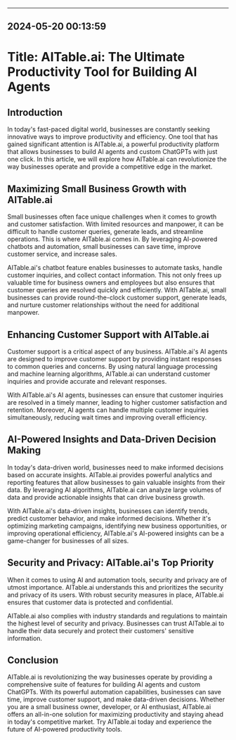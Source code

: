 

---------------------------------------------
2024-05-20 00:13:59
---------------------------------------------

# Title: AITable.ai: The Ultimate Productivity Tool for Building AI Agents

## Introduction

In today's fast-paced digital world, businesses are constantly seeking innovative ways to improve productivity and efficiency. One tool that has gained significant attention is AITable.ai, a powerful productivity platform that allows businesses to build AI agents and custom ChatGPTs with just one click. In this article, we will explore how AITable.ai can revolutionize the way businesses operate and provide a competitive edge in the market.

## Maximizing Small Business Growth with AITable.ai

Small businesses often face unique challenges when it comes to growth and customer satisfaction. With limited resources and manpower, it can be difficult to handle customer queries, generate leads, and streamline operations. This is where AITable.ai comes in. By leveraging AI-powered chatbots and automation, small businesses can save time, improve customer service, and increase sales.

AITable.ai's chatbot feature enables businesses to automate tasks, handle customer inquiries, and collect contact information. This not only frees up valuable time for business owners and employees but also ensures that customer queries are resolved quickly and efficiently. With AITable.ai, small businesses can provide round-the-clock customer support, generate leads, and nurture customer relationships without the need for additional manpower.

## Enhancing Customer Support with AITable.ai

Customer support is a critical aspect of any business. AITable.ai's AI agents are designed to improve customer support by providing instant responses to common queries and concerns. By using natural language processing and machine learning algorithms, AITable.ai can understand customer inquiries and provide accurate and relevant responses.

With AITable.ai's AI agents, businesses can ensure that customer inquiries are resolved in a timely manner, leading to higher customer satisfaction and retention. Moreover, AI agents can handle multiple customer inquiries simultaneously, reducing wait times and improving overall efficiency.

## AI-Powered Insights and Data-Driven Decision Making

In today's data-driven world, businesses need to make informed decisions based on accurate insights. AITable.ai provides powerful analytics and reporting features that allow businesses to gain valuable insights from their data. By leveraging AI algorithms, AITable.ai can analyze large volumes of data and provide actionable insights that can drive business growth.

With AITable.ai's data-driven insights, businesses can identify trends, predict customer behavior, and make informed decisions. Whether it's optimizing marketing campaigns, identifying new business opportunities, or improving operational efficiency, AITable.ai's AI-powered insights can be a game-changer for businesses of all sizes.

## Security and Privacy: AITable.ai's Top Priority

When it comes to using AI and automation tools, security and privacy are of utmost importance. AITable.ai understands this and prioritizes the security and privacy of its users. With robust security measures in place, AITable.ai ensures that customer data is protected and confidential.

AITable.ai also complies with industry standards and regulations to maintain the highest level of security and privacy. Businesses can trust AITable.ai to handle their data securely and protect their customers' sensitive information.

## Conclusion

AITable.ai is revolutionizing the way businesses operate by providing a comprehensive suite of features for building AI agents and custom ChatGPTs. With its powerful automation capabilities, businesses can save time, improve customer support, and make data-driven decisions. Whether you are a small business owner, developer, or AI enthusiast, AITable.ai offers an all-in-one solution for maximizing productivity and staying ahead in today's competitive market. Try AITable.ai today and experience the future of AI-powered productivity tools.